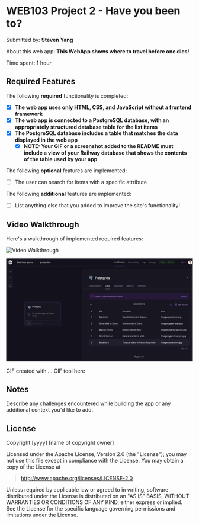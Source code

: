 # WEB103 Project 2 - Have you been to?

Submitted by: **Steven Yang**

About this web app: **This WebApp shows where to travel before one dies!**

Time spent: **1** hour

## Required Features

The following **required** functionality is completed:

<!-- Make sure to check off completed functionality below -->

-   [x] **The web app uses only HTML, CSS, and JavaScript without a frontend framework**
-   [x] **The web app is connected to a PostgreSQL database, with an appropriately structured database table for the list items**
-   [x] **The PostgreSQL database includes a table that matches the data displayed in the web app**
    -   [x] **NOTE: Your GIF or a screenshot added to the README must include a view of your Railway database that shows the contents of the table used by your app**

The following **optional** features are implemented:

-   [ ] The user can search for items with a specific attribute

The following **additional** features are implemented:

-   [ ] List anything else that you added to improve the site's functionality!

## Video Walkthrough

Here's a walkthrough of implemented required features:

<img src='../Project/Project1.gif' title='Video Walkthrough' width='' alt='Video Walkthrough' />

![PostgreSQL ScreenShot](image.png)

<!-- Replace this with whatever GIF tool you used! -->

GIF created with ... GIF tool here

<!-- Recommended tools:
[Kap](https://getkap.co/) for macOS
[ScreenToGif](https://www.screentogif.com/) for Windows
[peek](https://github.com/phw/peek) for Linux. -->

## Notes

Describe any challenges encountered while building the app or any additional context you'd like to add.

## License

Copyright [yyyy] [name of copyright owner]

Licensed under the Apache License, Version 2.0 (the "License"); you may not use this file except in compliance with the License. You may obtain a copy of the License at

> http://www.apache.org/licenses/LICENSE-2.0

Unless required by applicable law or agreed to in writing, software distributed under the License is distributed on an "AS IS" BASIS, WITHOUT WARRANTIES OR CONDITIONS OF ANY KIND, either express or implied. See the License for the specific language governing permissions and limitations under the License.
